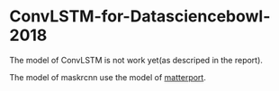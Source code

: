 # ConvLSTM-for-Datasciencebowl-2018

The model of ConvLSTM is not work yet(as descriped in the report).

The model of maskrcnn use the model of [matterport](https://github.com/matterport/Mask_RCNN/edit/master/README.md).
